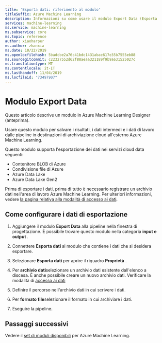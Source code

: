 ```yaml
---
title: 'Esporta dati: riferimento al modulo'
titleSuffix: Azure Machine Learning
description: Informazioni su come usare il modulo Export Data (Esporta dati) in Azure Machine Learning per salvare i risultati, i dati intermedi e i dati di lavoro dalle pipeline in destinazioni di archiviazione cloud all'esterno di Azure Machine Learning.
services: machine-learning
ms.service: machine-learning
ms.subservice: core
ms.topic: reference
author: xiaoharper
ms.author: zhanxia
ms.date: 10/22/2019
ms.openlocfilehash: 5badcbe2a76c41bdc1431abae617e35b7555eb88
ms.sourcegitcommit: c22327552d62f88aeaa321189f9b9a631525027c
ms.translationtype: MT
ms.contentlocale: it-IT
ms.lasthandoff: 11/04/2019
ms.locfileid: "73497907"
---
```

# <a name="export-data-module"></a>Modulo Export Data

Questo articolo descrive un modulo in Azure Machine Learning Designer (anteprima).

Usare questo modulo per salvare i risultati, i dati intermedi e i dati di lavoro dalle pipeline in destinazioni di archiviazione cloud all'esterno Azure Machine Learning. 

Questo modulo supporta l'esportazione dei dati nei servizi cloud data seguenti:

- Contenitore BLOB di Azure
- Condivisione file di Azure
- Azure Data Lake
- Azure Data Lake Gen2

Prima di esportare i dati, prima di tutto è necessario registrare un archivio dati nell'area di lavoro Azure Machine Learning. Per ulteriori informazioni, vedere [la pagina relativa alla modalità di accesso ai dati](../service/how-to-access-data.md).

## <a name="how-to-configure-export-data"></a>Come configurare i dati di esportazione

1. Aggiungere il modulo **Export Data** alla pipeline nella finestra di progettazione. È possibile trovare questo modulo nella categoria **input e output** .

1. Connettere **Esporta dati** al modulo che contiene i dati che si desidera esportare.

1. Selezionare **Esporta dati** per aprire il riquadro **Proprietà** .

1. Per **archivio dati**selezionare un archivio dati esistente dall'elenco a discesa. È anche possibile creare un nuovo archivio dati. Verificare la modalità di [accesso ai dati](../service/how-to-access-data.md)

1. Definire il percorso nell'archivio dati in cui scrivere i dati. 


1. Per **formato file**selezionare il formato in cui archiviare i dati.
 
1. Eseguire la pipeline.

## <a name="next-steps"></a>Passaggi successivi

Vedere il [set di moduli disponibili](module-reference.md) per Azure Machine Learning. 